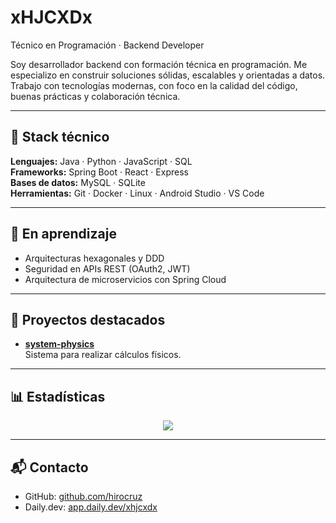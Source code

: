 # xHJCXDx
Técnico en Programación · Backend Developer

Soy desarrollador backend con formación técnica en programación. Me especializo en construir soluciones sólidas, escalables y orientadas a datos. Trabajo con tecnologías modernas, con foco en la calidad del código, buenas prácticas y colaboración técnica.

---

## 🔧 Stack técnico

**Lenguajes:** Java · Python · JavaScript · SQL  
**Frameworks:** Spring Boot · React · Express  
**Bases de datos:** MySQL · SQLite  
**Herramientas:** Git · Docker · Linux · Android Studio · VS Code

---

## 🧠 En aprendizaje

- Arquitecturas hexagonales y DDD  
- Seguridad en APIs REST (OAuth2, JWT)  
- Arquitectura de microservicios con Spring Cloud

---

## 📂 Proyectos destacados

- **[system-physics](https://github.com/xHJCXDx/CPhysics)**  
  Sistema para realizar cálculos físicos.

---

## 📊 Estadísticas

<!-- Trofeos de GitHub -->
<!-- 
<p align="center">
  <img src="https://github-profile-trophy.vercel.app/?username=xHJCXDx&theme=onedark&no-frame=true&no-bg=true&margin-w=15" />
</p>
-->

<!-- Estadísticas principales -->
<!--
<p align="center">
  <img src="https://github-readme-stats.vercel.app/api?username=xHJCXDx&show_icons=true&theme=tokyonight&hide_border=true" />
  <img src="https://github-readme-stats.vercel.app/api/top-langs/?username=xHJCXDx&layout=compact&theme=tokyonight&hide_border=true" />
</p>
-->

<!-- Racha de contribuciones -->
<p align="center">
  <img src="https://github-readme-streak-stats.herokuapp.com/?user=xHJCXDx&theme=tokyonight&hide_border=true" />
</p>

---

## 📬 Contacto

- GitHub: [github.com/hirocruz](https://github.com/xHJCXDx)  
- Daily.dev: [app.daily.dev/xhjcxdx](https://app.daily.dev/xhjcxdx)

